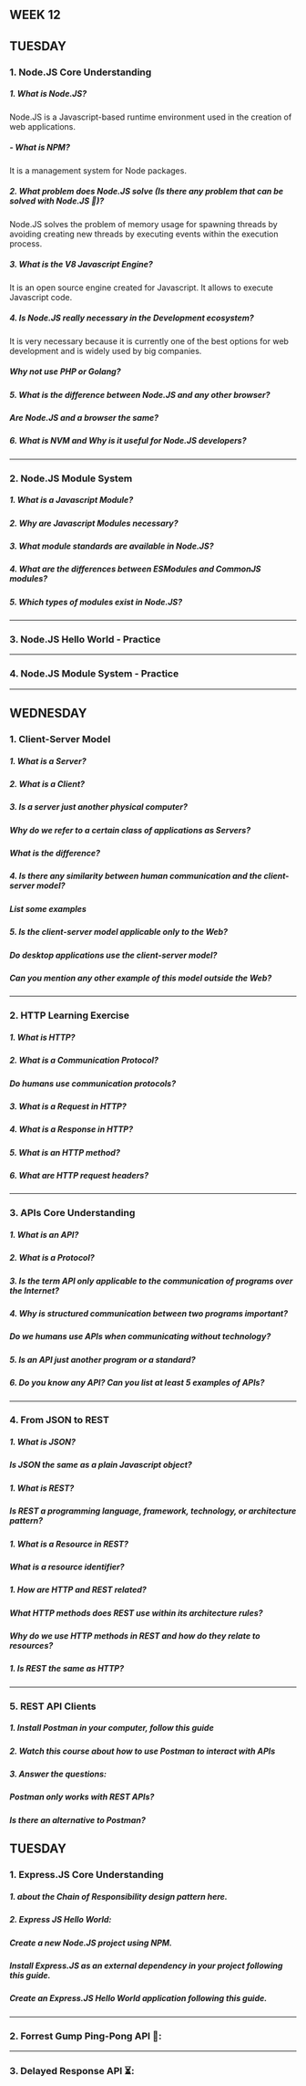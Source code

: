 ## WEEK 12

## TUESDAY

### 1. Node.JS Core Understanding
##### 1. What is Node.JS?

Node.JS is a Javascript-based runtime environment used in the creation of web applications.

#####     - What is NPM?

It is a management system for Node packages.

##### 2. What problem does Node.JS solve (Is there any problem that can be solved with Node.JS 🤔)?

Node.JS solves the problem of memory usage for spawning threads by avoiding creating new threads by executing events within the execution process.

##### 3. What is the V8 Javascript Engine?

It is an open source engine created for Javascript. It allows to execute Javascript code.

##### 4. Is Node.JS really necessary in the Development ecosystem?

It is very necessary because it is currently one of the best options for web development and is widely used by big companies.

##### Why not use PHP or Golang?

##### 5. What is the difference between Node.JS and any other browser?

##### Are Node.JS and a browser the same?

##### 6. What is NVM and Why is it useful for Node.JS developers?

***
### 2. Node.JS Module System
##### 1. What is a Javascript Module?
##### 2. Why are Javascript Modules necessary?
##### 3. What module standards are available in Node.JS?
##### 4. What are the differences between ESModules and CommonJS modules?
##### 5. Which types of modules exist in Node.JS?
***
### 3. Node.JS Hello World - Practice

***
### 4. Node.JS Module System - Practice

***


## WEDNESDAY

### 1. Client-Server Model
##### 1. What is a Server?
##### 2. What is a Client?
##### 3. Is a server just another physical computer?
##### Why do we refer to a certain class of applications as Servers?
##### What is the difference?
##### 4. Is there any similarity between human communication and the client-server model?
##### List some examples
##### 5. Is the client-server model applicable only to the Web?
##### Do desktop applications use the client-server model?
##### Can you mention any other example of this model outside the Web?
***
### 2. HTTP Learning Exercise
##### 1. What is HTTP?
##### 2. What is a Communication Protocol?
##### Do humans use communication protocols?
##### 3. What is a Request in HTTP?
##### 4. What is a Response in HTTP?
##### 5. What is an HTTP method?
##### 6. What are HTTP request headers?
***
### 3. APIs Core Understanding
##### 1. What is an API?
##### 2. What is a Protocol?
##### 3. Is the term API only applicable to the communication of programs over the Internet?
##### 4. Why is structured communication between two programs important?
##### Do we humans use APIs when communicating without technology?
##### 5. Is an API just another program or a standard?
##### 6. Do you know any API? Can you list at least 5 examples of APIs?
***
### 4. From JSON to REST
##### 1. What is JSON?
##### Is JSON the same as a plain Javascript object?
##### 1. What is REST?
##### Is REST a programming language, framework, technology, or architecture pattern?
##### 1. What is a Resource in REST?
##### What is a resource identifier?
##### 1. How are HTTP and REST related?
##### What HTTP methods does REST use within its architecture rules?
##### Why do we use HTTP methods in REST and how do they relate to resources?
##### 1. Is REST the same as HTTP?
***
### 5. REST API Clients
##### 1. Install Postman in your computer, follow this guide
##### 2. Watch this course about how to use Postman to interact with APIs
##### 3. Answer the questions:
##### Postman only works with REST APIs?
##### Is there an alternative to Postman?


## TUESDAY

### 1. Express.JS Core Understanding
##### 1.  about the Chain of Responsibility design pattern here.
##### 2. Express JS Hello World:
##### Create a new Node.JS project using NPM.
##### Install Express.JS as an external dependency in your project following this guide.
##### Create an Express.JS Hello World application following this guide.
***

### 2. Forrest Gump Ping-Pong API 🏓:

***
### 3. Delayed Response API ⏳:
